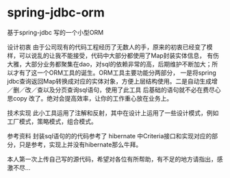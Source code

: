 spring-jdbc-orm
===============

基于spring-jdbc 写的一个小型ORM

设计初衷
  由于公司现有的代码工程经历了无数人的手，原来的初衷已经变了模样，可以说乱的让我不能接受，代码中大部分都使用了Map封装实体信息，
有伤大雅，大部分业务都聚集在dao，对sql的依赖非常的高，后期维护不断加大；所以才有了这一个ORM工具的诞生。ORM工具主要功能分两部分，
一是将spring jdbc查询返回Map转换成对应的实体对象，方便上层结构使用。二是自动生成增／删／改／查以及分页查询sql语句，使用了此工具
后基础的语句就不必在费尽心思copy 改了。绝对会提高效率，让你的工作重心放在业务上。

技术实现
  此小工具运用了注解和反射，其中在设计上运用了一些设计模式，例如工厂模式，策略模式，组合模式。

参考资料
  封装sql语句的的代码参考了 hibernate 中Criteria接口和实现对应的部分，只是参考，实现上并没有hibernate那么牛拜。
  
  本人第一次上传自己写的源代码，希望对各位有所帮助，有不足的地方请指出，感激不尽...

